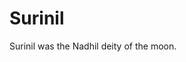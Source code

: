 # Surinil

<meta property="og:description" content="Surinil was the Nadhil deity of the moon.">

Surinil was the Nadhil deity of the moon.